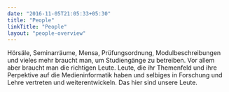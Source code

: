 ```yaml
---
date: "2016-11-05T21:05:33+05:30"
title: "People"
linkTitle: "People"
layout: "people-overview"
---
```


Hörsäle, Seminarräume, Mensa, Prüfungsordnung, Modulbeschreibungen und vieles mehr braucht man, um Studiengänge zu betreiben. Vor allem aber braucht man die richtigen Leute. Leute, die ihr Themenfeld und ihre Perpektive auf die Medieninformatik haben und selbiges in Forschung und Lehre vertreten und weiterentwickeln. Das hier sind unsere Leute.


